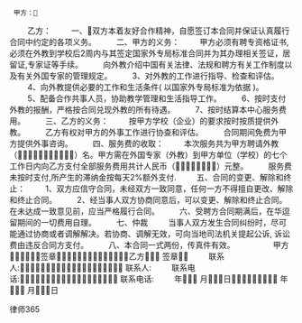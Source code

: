 
     甲方： 
　　 
    乙方：
　　 一、双方本着友好合作精神，自愿签订本合同并保证认真履行合同中约定的各项义务。 
　　 二、甲方的义务： 
　　 甲方必须有聘专资格证书,必须在外教到学校后2周内与其签定国家外专局标准合同并为其办理相关签证，居留证,专家证等手续。 
　　 向外教介绍中国有关法律、法规和聘方有关工作制度以及有关外国专家的管理规定。 
　　 3、对外教的工作进行指导、检查和评估。 
　　 4、向外教提供必要的工作和生活条件( 以国家外专局标准为依据 )。 
　　 5、配备合作共事人员，协助教学管理和生活指导工作。 
　　 6、按时支付外教的报酬，严格按合同兑现外教的所有待遇。 
　　 7、按时结算本中心服务费用。 
　　 三、乙方的义务： 
　　 按甲方学校（企业）的要求按时按质提供外教。 
　　 乙方有权对甲方的外事工作进行协查和评估。 
　　 合同期间免费为甲方提供外事咨询。 
　　 四、服务费的收取： 
　　 本次服务共为甲方聘请外教（）名。甲方需在外国专家（外教）到甲方单位（学校）的七个工作日内向乙方支付全部服务费用共计人民币（）元整。 
　　 服务费未按时支付,所产生的滞纳金按每天2%额外支付. 
　　 五、合同的变更、解除和终止： 
　　 1、双方应信守合同，未经双方一致同意，任何一方不得擅自更改、解除和终止合同。 
　　 2、经当事人双方协商同意后，可以变更、解除和终止合同。在未达成一致意见前，应当严格履行合同。 
　　 六、受聘方合同期满后，在华逗留期间的一切费用自理。 
　　 七、仲裁 
　　 当事人双方发生合同纠纷时，尽可能通过协商或者调解解决。若协商、调解无效，可向当地司法机关提起公诉, 诉讼费由违反合同方支付。 
　　 八、本合同一式两份，传真件有效。 
　　 
　　 甲方签章乙方 签章 
　　 联系人: 联系人: 
　　 联系电话: 联系电话: 
　　 年 月日 年 月日 




 
律师365






 


 

 
 
 
 
 
  


  
 

  


  


  
 
 
 
 

